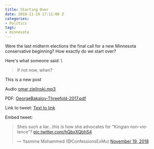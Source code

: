 ```yaml
---
title: Starting Over
date: 2018-11-19 17:11:00 Z
categories:
- Politics
tags:
- minnesota
---
```


Were the last midterm elections the final call for a new Minnesota conservative beginning? How exactly do we start over? 

Here's what someone said: \

> If not now, when?

This is a new post

Audio [omar zielinski.mp3](/uploads/omar%20zielinski.mp3)

PDF: [GeorgeBakalov-Threefold-2017.pdf](/uploads/GeorgeBakalov-Threefold-2017.pdf)

Link to tweet: [Text to link](https://twitter.com/ConfessionsExMu/status/1064342342700752896)

Embed tweet: <blockquote class="twitter-tweet" data-lang="en"><p lang="en" dir="ltr">Shes such a liar...this is how she advocates for &quot;Kingian non-violence&quot;? <a href="https://t.co/hQbxXQbhS4">pic.twitter.com/hQbxXQbhS4</a></p>&mdash; Yasmine Mohammed (@ConfessionsExMu) <a href="https://twitter.com/ConfessionsExMu/status/1064342342700752896?ref_src=twsrc%5Etfw">November 19, 2018</a></blockquote> <script async src="https://platform.twitter.com/widgets.js" charset="utf-8"></script> 
